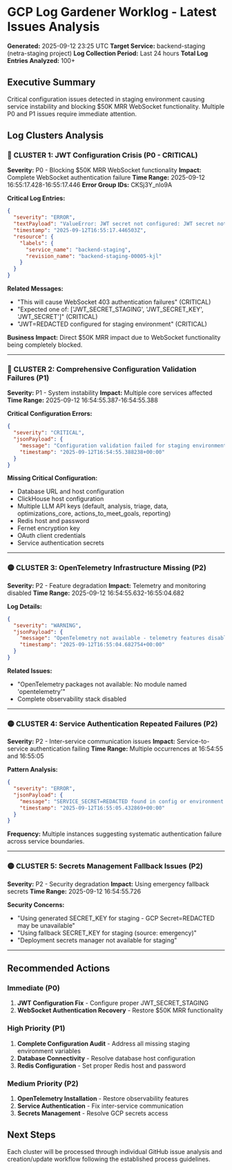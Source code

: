 # GCP Log Gardener Worklog - Latest Issues Analysis

**Generated:** 2025-09-12 23:25 UTC
**Target Service:** backend-staging (netra-staging project)
**Log Collection Period:** Last 24 hours
**Total Log Entries Analyzed:** 100+

## Executive Summary

Critical configuration issues detected in staging environment causing service instability and blocking $50K MRR WebSocket functionality. Multiple P0 and P1 issues require immediate attention.

## Log Clusters Analysis

### 🚨 CLUSTER 1: JWT Configuration Crisis (P0 - CRITICAL)
**Severity:** P0 - Blocking $50K MRR WebSocket functionality
**Impact:** Complete WebSocket authentication failure
**Time Range:** 2025-09-12 16:55:17.428-16:55:17.446
**Error Group IDs:** CKSj3Y_nlo9A

**Critical Log Entries:**
```json
{
  "severity": "ERROR",
  "textPayload": "ValueError: JWT secret not configured: JWT secret not configured for staging environment. Please set JWT_SECRET_STAGING or JWT_SECRET_KEY. This is blocking $50K MRR WebSocket functionality.",
  "timestamp": "2025-09-12T16:55:17.446503Z",
  "resource": {
    "labels": {
      "service_name": "backend-staging",
      "revision_name": "backend-staging-00005-kjl"
    }
  }
}
```

**Related Messages:**
- "This will cause WebSocket 403 authentication failures" (CRITICAL)
- "Expected one of: ['JWT_SECRET_STAGING', 'JWT_SECRET_KEY', 'JWT_SECRET']" (CRITICAL)
- "JWT=REDACTED configured for staging environment" (CRITICAL)

**Business Impact:** Direct $50K MRR impact due to WebSocket functionality being completely blocked.

---

### 🔴 CLUSTER 2: Comprehensive Configuration Validation Failures (P1)
**Severity:** P1 - System instability
**Impact:** Multiple core services affected
**Time Range:** 2025-09-12 16:54:55.387-16:54:55.388

**Critical Configuration Errors:**
```json
{
  "severity": "CRITICAL",
  "jsonPayload": {
    "message": "Configuration validation failed for staging environment:\n  - JWT_SECRET_STAGING validation failed: JWT_SECRET_STAGING must be at least 32 characters long in staging\n  - REDIS_PASSWORD validation failed: REDIS_PASSWORD required in staging/production. Must be 8+ characters.\n  - REDIS_HOST validation failed: REDIS_HOST required in staging/production. Cannot be localhost or empty.\n  - SERVICE_SECRET validation failed: SERVICE_SECRET required in staging/production for inter-service authentication.\n  - FERNET_KEY validation failed: FERNET_KEY required in staging/production for encryption.\n  - GEMINI_API_KEY validation failed: GEMINI_API_KEY required in staging/production. Cannot be placeholder value.\n  - GOOGLE_OAUTH_CLIENT_ID_STAGING validation failed: GOOGLE_OAUTH_CLIENT_ID_STAGING required in staging environment.\n  - GOOGLE_OAUTH_CLIENT_SECRET_STAGING validation failed: GOOGLE_OAUTH_CLIENT_SECRET_STAGING required in staging environment.\n  - Database configuration validation failed: Database host required in staging environment",
    "timestamp": "2025-09-12T16:54:55.388238+00:00"
  }
}
```

**Missing Critical Configuration:**
- Database URL and host configuration
- ClickHouse host configuration
- Multiple LLM API keys (default, analysis, triage, data, optimizations_core, actions_to_meet_goals, reporting)
- Redis host and password
- Fernet encryption key
- OAuth client credentials
- Service authentication secrets

---

### 🟡 CLUSTER 3: OpenTelemetry Infrastructure Missing (P2)
**Severity:** P2 - Feature degradation
**Impact:** Telemetry and monitoring disabled
**Time Range:** 2025-09-12 16:54:55.632-16:55:04.682

**Log Details:**
```json
{
  "severity": "WARNING",
  "jsonPayload": {
    "message": "OpenTelemetry not available - telemetry features disabled. Install with: pip install opentelemetry-api opentelemetry-sdk",
    "timestamp": "2025-09-12T16:55:04.682754+00:00"
  }
}
```

**Related Issues:**
- "OpenTelemetry packages not available: No module named 'opentelemetry'"
- Complete observability stack disabled

---

### 🟡 CLUSTER 4: Service Authentication Repeated Failures (P2)
**Severity:** P2 - Inter-service communication issues
**Impact:** Service-to-service authentication failing
**Time Range:** Multiple occurrences at 16:54:55 and 16:55:05

**Pattern Analysis:**
```json
{
  "severity": "ERROR",
  "jsonPayload": {
    "message": "SERVICE_SECRET=REDACTED found in config or environment - auth=REDACTED fail",
    "timestamp": "2025-09-12T16:55:05.432869+00:00"
  }
}
```

**Frequency:** Multiple instances suggesting systematic authentication failure across service boundaries.

---

### 🟡 CLUSTER 5: Secrets Management Fallback Issues (P2)
**Severity:** P2 - Security degradation
**Impact:** Using emergency fallback secrets
**Time Range:** 2025-09-12 16:54:55.726

**Security Concerns:**
- "Using generated SECRET_KEY for staging - GCP Secret=REDACTED may be unavailable"
- "Using fallback SECRET_KEY for staging (source: emergency)"
- "Deployment secrets manager not available for staging"

---

## Recommended Actions

### Immediate (P0)
1. **JWT Configuration Fix** - Configure proper JWT_SECRET_STAGING
2. **WebSocket Authentication Recovery** - Restore $50K MRR functionality

### High Priority (P1)
1. **Complete Configuration Audit** - Address all missing staging environment variables
2. **Database Connectivity** - Resolve database host configuration
3. **Redis Configuration** - Set proper Redis host and password

### Medium Priority (P2)
1. **OpenTelemetry Installation** - Restore observability features
2. **Service Authentication** - Fix inter-service communication
3. **Secrets Management** - Resolve GCP secrets access

## Next Steps

Each cluster will be processed through individual GitHub issue analysis and creation/update workflow following the established process guidelines.